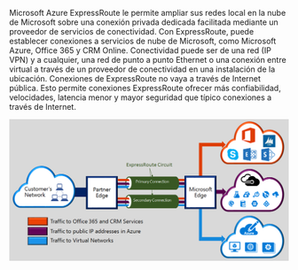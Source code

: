 
Microsoft Azure ExpressRoute le permite ampliar sus redes local en la nube de Microsoft sobre una conexión privada dedicada facilitada mediante un proveedor de servicios de conectividad. Con ExpressRoute, puede establecer conexiones a servicios de nube de Microsoft, como Microsoft Azure, Office 365 y CRM Online. Conectividad puede ser de una red (IP VPN) y a cualquier, una red de punto a punto Ethernet o una conexión entre virtual a través de un proveedor de conectividad en una instalación de la ubicación. Conexiones de ExpressRoute no vaya a través de Internet pública. Esto permite conexiones ExpressRoute ofrecer más confiabilidad, velocidades, latencia menor y mayor seguridad que típico conexiones a través de Internet.  

![](./media/expressroute-intro-include/expressroute-basic.png)



